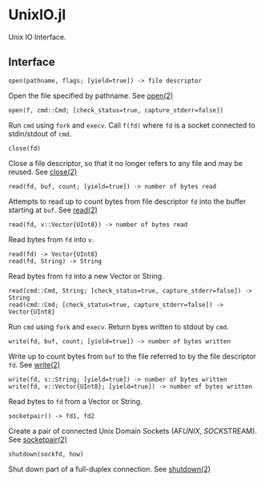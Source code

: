 # UnixIO.jl

Unix IO Interface.


## Interface


```
open(pathname, flags; [yield=true]) -> file descriptor
```

Open the file specified by pathname. See [open(2)](https://man7.org/linux/man-pages/man2/open.2.html)

```
open(f, cmd::Cmd; [check_status=true, capture_stderr=false])
```

Run `cmd` using `fork` and `execv`. Call `f(fd)` where `fd` is a socket connected to stdin/stdout of `cmd`.


```
close(fd)
```

Close a file descriptor, so that it no longer refers to any file and may be reused. See [close(2)](https://man7.org/linux/man-pages/man2/close.2.html)


```
read(fd, buf, count; [yield=true]) -> number of bytes read
```

Attempts to read up to count bytes from file descriptor `fd` into the buffer starting at `buf`. See [read(2)](https://man7.org/linux/man-pages/man2/read.2.html)

```
read(fd, v::Vector{UInt8}) -> number of bytes read
```

Read bytes from `fd` into `v`.

```
read(fd) -> Vector{UInt8}
read(fd, String) -> String
```

Read bytes from `fd` into a new Vector or String.

```
read(cmd::Cmd, String; [check_status=true, capture_stderr=false]) -> String
read(cmd::Cmd; [check_status=true, capture_stderr=false]) -> Vector{UInt8}
```

Run `cmd` using `fork` and `execv`. Return byes written to stdout by `cmd`.


```
write(fd, buf, count; [yield=true]) -> number of bytes written
```

Write up to count bytes from `buf` to the file referred to by the file descriptor `fd`. See [write(2)](https://man7.org/linux/man-pages/man2/write.2.html)

```
write(fd, s::String; [yield=true]) -> number of bytes written
write(fd, v::Vector{UInt8}; [yield=true]) -> number of bytes written
```

Read bytes to `fd` from a Vector or String.


```
socketpair() -> fd1, fd2
```

Create a pair of connected Unix Domain Sockets (AF*UNIX, SOCK*STREAM). See [socketpair(2)](https://man7.org/linux/man-pages/man2/socketpair.2.html)


```
shutdown(sockfd, how)
```

Shut down part of a full-duplex connection. See [shutdown(2)](https://man7.org/linux/man-pages/man2/shutdown.2.html)

